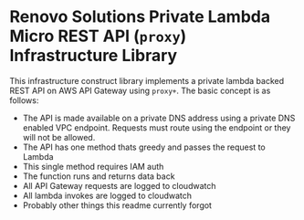 # Renovo Solutions Private Lambda Micro REST API (`proxy`) Infrastructure Library

This infrastructure construct library implements a private lambda backed REST API on AWS API Gateway using `proxy+`. The basic concept is as follows:

* The API is made available on a private DNS address using a private DNS enabled VPC endpoint. Requests must route using the endpoint or they will not be allowed.
* The API has one method thats greedy and passes the request to Lambda
* This single method requires IAM auth
* The function runs and returns data back
* All API Gateway requests are logged to cloudwatch
* All lambda invokes are logged to cloudwatch
* Probably other things this readme currently forgot
